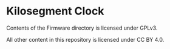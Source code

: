 Kilosegment Clock
==================

Contents of the Firmware directory is licensed under GPLv3.

All other content in this repository is licensed under CC BY 4.0.
